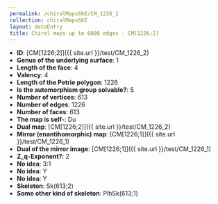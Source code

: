 ```yaml
--- 
 permalink: /chiralMaps6kE/CM_1226_2 
 collection: chiralMaps6kE
 layout: dataEntry
 title: Chiral maps up to 6000 edges - CM[1226;2]
---
```


- **ID**: [CM[1226;2]]({{ site.url }}/test/CM_1226_2)
- **Genus of the underlying surface**: 1
- **Length of the face**: 4
- **Valency**: 4
- **Length of the Petrie polygon**: 1226
- **Is the automorphism group solvable?**: S
- **Number of vertices**: 613
- **Number of edges**: 1226
- **Number of faces**: 613
- **The map is self-**: Du
- **Dual map**: [CM[1226;2]]({{ site.url }}/test/CM_1226_2)
- **Mirror (enantihomorphic) map**: [CM[1226;1]]({{ site.url }}/test/CM_1226_1)
- **Dual of the mirror image**: [CM[1226;1]]({{ site.url }}/test/CM_1226_1)
- **Z_q-Exponent?**: 2
- **No idea**:  3:1
- **No idea**: Y
- **No idea**: Y
- **Skeleton**: Sk(613;2)
- **Some other kind of skeleton**: PlhSk(613;1)
